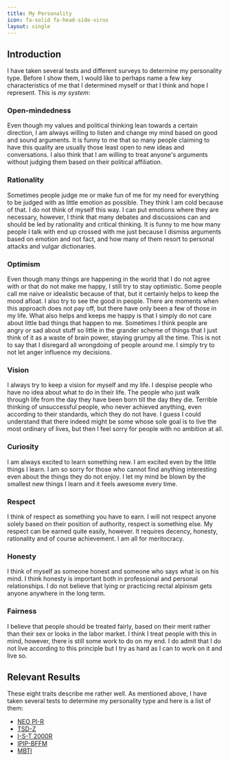 ```yaml
---
title: My Personality
icon: fa-solid fa-head-side-virus
layout: single
---
```

## Introduction
I have taken several tests and different surveys to determine my personality type. Before I show them, I would like to perhaps name a few key characteristics of me that I determined myself or that I think and hope I represent. This is *my system*:

### Open-mindedness

Even though my values and political thinking lean towards a certain direction, I am always willing to listen and change my mind based on good and sound arguments. It is funny to me that so many people claiming to have this quality are usually those least open to new ideas and conversations. I also think that I am willing to treat anyone's arguments without judging them based on their political affiliation.

### Rationality

Sometimes people judge me or make fun of me for my need for everything to be judged with as little emotion as possible. They think I am cold because of that. I do not think of myself this way. I can put emotions where they are necessary, however, I think that many debates and discussions can and should be led by rationality and critical thinking. It is funny to me how many people I talk with end up crossed with me just because I dismiss arguments based on emotion and not fact, and how many of them resort to personal attacks and vulgar dictionaries.

### Optimism

Even though many things are happening in the world that I do not agree with or that do not make me happy, I still try to stay optimistic. Some people call me naive or idealistic because of that, but it certainly helps to keep the mood afloat. I also try to see the good in people. There are moments when this approach does not pay off, but there have only been a few of those in my life. What also helps and keeps me happy is that I simply do not care about little bad things that happen to me. Sometimes I think people are angry or sad about stuff so little in the grander scheme of things that I just think of it as a waste of brain power, staying grumpy all the time. This is not to say that I disregard all wrongdoing of people around me. I simply try to not let anger influence my decisions.

### Vision

I always try to keep a vision for myself and my life. I despise people who have no idea about what to do in their life. The people who just walk through life from the day they have been born till the day they die. Terrible thinking of unsuccessful people, who never achieved anything, even according to their standards, which they do not have. I guess I could understand that there indeed might be some whose sole goal is to live the most ordinary of lives, but then I feel sorry for people with no ambition at all.

### Curiosity

I am always excited to learn something new. I am excited even by the little things I learn. I am so sorry for those who cannot find anything interesting even about the things they do not enjoy. I let my mind be blown by the smallest new things I learn and it feels awesome every time.

### Respect

I think of respect as something you have to earn. I will not respect anyone solely based on their position of authority, respect is something else. My respect can be earned quite easily, however. It requires decency, honesty, rationality and of course achievement. I am all for meritocracy.

### Honesty

I think of myself as someone honest and someone who says what is on his mind. I think honesty is important both in professional and personal relationships. I do not believe that lying or practicing rectal alpinism gets anyone anywhere in the long term.

### Fairness

I believe that people should be treated fairly, based on their merit rather than their sex or looks in the labor market. I think I treat people with this in mind, however, there is still some work to do on my end. I do admit that I do not live according to this principle but I try as hard as I can to work on it and live so.

## Relevant Results

These eight traits describe me rather well. As mentioned above, I have taken several tests to determine my personality type and here is a list of them:

- [NEO PI-R](/about-me/my-personality/neo-pi-r)
- [TSD-Z](/about-me/my-personality/tsd-z)
- [I-S-T 2000R](/about-me/my-personality/i-s-t-2000r)
- [IPIP-BFFM](/media/docs/ipip-bffm.pdf)
- [MBTI](https://www.16personalities.com/profiles/09c3ad784e8fb)
